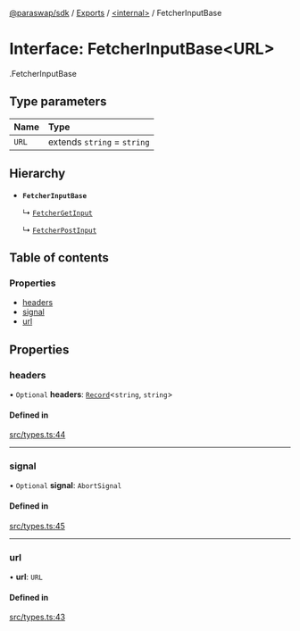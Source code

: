 [@paraswap/sdk](../README.md) / [Exports](../modules.md) / [<internal\>](../modules/internal_.md) / FetcherInputBase

# Interface: FetcherInputBase<URL\>

[<internal>](../modules/internal_.md).FetcherInputBase

## Type parameters

| Name | Type |
| :------ | :------ |
| `URL` | extends `string` = `string` |

## Hierarchy

- **`FetcherInputBase`**

  ↳ [`FetcherGetInput`](internal_.FetcherGetInput.md)

  ↳ [`FetcherPostInput`](internal_.FetcherPostInput.md)

## Table of contents

### Properties

- [headers](internal_.FetcherInputBase.md#headers)
- [signal](internal_.FetcherInputBase.md#signal)
- [url](internal_.FetcherInputBase.md#url)

## Properties

### headers

• `Optional` **headers**: [`Record`](../modules/internal_.md#record)<`string`, `string`\>

#### Defined in

[src/types.ts:44](https://github.com/paraswap/paraswap-sdk/blob/feat/new_v6_params/src/types.ts#L44)

___

### signal

• `Optional` **signal**: `AbortSignal`

#### Defined in

[src/types.ts:45](https://github.com/paraswap/paraswap-sdk/blob/feat/new_v6_params/src/types.ts#L45)

___

### url

• **url**: `URL`

#### Defined in

[src/types.ts:43](https://github.com/paraswap/paraswap-sdk/blob/feat/new_v6_params/src/types.ts#L43)

